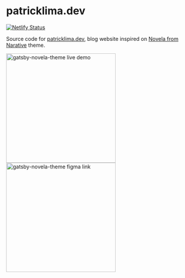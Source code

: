 # patricklima.dev

[![Netlify Status](https://api.netlify.com/api/v1/badges/504c4a47-a51f-48f7-810d-6c0fd97b6e25/deploy-status)](https://app.netlify.com/sites/patricklima/deploys)

Source code for [patricklima.dev](https://patricklima.dev), blog website inspired on [Novela from Narative](https://www.narative.co/labs/novela/) theme.

<div>
<a href="https://patricklima.dev" target="_blank">
<img src="https://raw.githubusercontent.com/narative/gatsby-theme-novela-example/master/assets/gatsby-theme-novela-cta-demo.jpg" alt="gatsby-novela-theme live demo" width="295px" />
</a>
</div>

<div>
<a href="https://www.figma.com/file/oMvhscXQx2BuQQXRm81f3f/My-Personal-Website?node-id=0%3A1" target="_blank">
<img src="https://raw.githubusercontent.com/narative/gatsby-theme-novela-example/master/assets/gatsby-theme-novela-cta-figma.jpg" alt="gatsby-novela-theme figma link" width="295px" />
</a>
</div>
